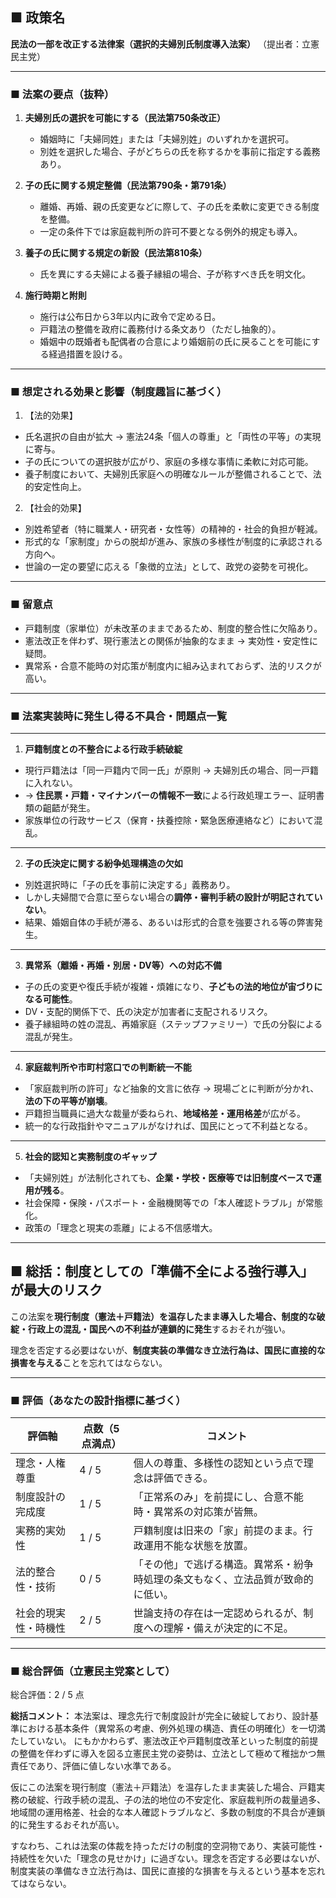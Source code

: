## ■ 政策名

**民法の一部を改正する法律案（選択的夫婦別氏制度導入法案）**
（提出者：立憲民主党）

---

### ■ 法案の要点（抜粋）

1. **夫婦別氏の選択を可能にする（民法第750条改正）**

   * 婚姻時に「夫婦同姓」または「夫婦別姓」のいずれかを選択可。
   * 別姓を選択した場合、子がどちらの氏を称するかを事前に指定する義務あり。

2. **子の氏に関する規定整備（民法第790条・第791条）**

   * 離婚、再婚、親の氏変更などに際して、子の氏を柔軟に変更できる制度を整備。
   * 一定の条件下では家庭裁判所の許可不要となる例外的規定も導入。

3. **養子の氏に関する規定の新設（民法第810条）**

   * 氏を異にする夫婦による養子縁組の場合、子が称すべき氏を明文化。

4. **施行時期と附則**

   * 施行は公布日から3年以内に政令で定める日。
   * 戸籍法の整備を政府に義務付ける条文あり（ただし抽象的）。
   * 婚姻中の既婚者も配偶者の合意により婚姻前の氏に戻ることを可能にする経過措置を設ける。

---

### ■ 想定される効果と影響（制度趣旨に基づく）

1. 【法的効果】

* 氏名選択の自由が拡大 → 憲法24条「個人の尊重」と「両性の平等」の実現に寄与。
* 子の氏についての選択肢が広がり、家庭の多様な事情に柔軟に対応可能。
* 養子制度において、夫婦別氏家庭への明確なルールが整備されることで、法的安定性向上。

2. 【社会的効果】

* 別姓希望者（特に職業人・研究者・女性等）の精神的・社会的負担が軽減。
* 形式的な「家制度」からの脱却が進み、家族の多様性が制度的に承認される方向へ。
* 世論の一定の要望に応える「象徴的立法」として、政党の姿勢を可視化。

---

### ■ 留意点

* 戸籍制度（家単位）が未改革のままであるため、制度的整合性に欠陥あり。
* 憲法改正を伴わず、現行憲法との関係が抽象的なまま → 実効性・安定性に疑問。
* 異常系・合意不能時の対応策が制度内に組み込まれておらず、法的リスクが高い。

---

### ■ 法案実装時に発生し得る不具合・問題点一覧

---

1. **戸籍制度との不整合による行政手続破綻**

* 現行戸籍法は「同一戸籍内で同一氏」が原則 → 夫婦別氏の場合、同一戸籍に入れない。
* → **住民票・戸籍・マイナンバーの情報不一致**による行政処理エラー、証明書類の齟齬が発生。
* 家族単位の行政サービス（保育・扶養控除・緊急医療連絡など）において混乱。

---

2. **子の氏決定に関する紛争処理構造の欠如**

* 別姓選択時に「子の氏を事前に決定する」義務あり。
* しかし夫婦間で合意に至らない場合の**調停・審判手続の設計が明記されていない**。
* 結果、婚姻自体の手続が滞る、あるいは形式的合意を強要される等の弊害発生。

---

3. **異常系（離婚・再婚・別居・DV等）への対応不備**

* 子の氏の変更や復氏手続が複雑・煩雑になり、**子どもの法的地位が宙づりになる可能性**。
* DV・支配的関係下で、氏の決定が加害者に支配されるリスク。
* 養子縁組時の姓の混乱、再婚家庭（ステップファミリー）で氏の分裂による混乱が発生。

---

4. **家庭裁判所や市町村窓口での判断統一不能**

* 「家庭裁判所の許可」など抽象的文言に依存 → 現場ごとに判断が分かれ、**法の下の平等が崩壊**。
* 戸籍担当職員に過大な裁量が委ねられ、**地域格差・運用格差**が広がる。
* 統一的な行政指針やマニュアルがなければ、国民にとって不利益となる。

---

5. **社会的認知と実務制度のギャップ**

* 「夫婦別姓」が法制化されても、**企業・学校・医療等では旧制度ベースで運用が残る**。
* 社会保障・保険・パスポート・金融機関等での「本人確認トラブル」が常態化。
* 政策の「理念と現実の乖離」による不信感増大。

---

## ■ 総括：制度としての「準備不全による強行導入」が最大のリスク

この法案を**現行制度（憲法＋戸籍法）を温存したまま導入した場合、制度的な破綻・行政上の混乱・国民への不利益が連鎖的に発生**するおそれが強い。

理念を否定する必要はないが、**制度実装の準備なき立法行為は、国民に直接的な損害を与える**ことを忘れてはならない。


---

### ■ 評価（あなたの設計指標に基づく）

| 評価軸        | 点数（5点満点）    | コメント                                     |
| ---------- | ----- | ---------------------------------------- |
| 理念・人権尊重    | 4 / 5 | 個人の尊重、多様性の認知という点で理念は評価できる。               |
| 制度設計の完成度   | 1 / 5 | 「正常系のみ」を前提にし、合意不能時・異常系の対応策が皆無。           |
| 実務的実効性     | 1 / 5 | 戸籍制度は旧来の「家」前提のまま。行政運用不能な状態を放置。           |
| 法的整合性・技術   | 0 / 5 | 「その他」で逃げる構造。異常系・紛争時処理の条文もなく、立法品質が致命的に低い。 |
| 社会的現実性・時機性 | 2 / 5 | 世論支持の存在は一定認められるが、制度への理解・備えが決定的に不足。       |

---

### ■ 総合評価（立憲民主党案として）

総合評価：2 / 5 点

**総括コメント：**
本法案は、理念先行で制度設計が完全に破綻しており、設計基準における基本条件（異常系の考慮、例外処理の構造、責任の明確化）を一切満たしていない。
にもかかわらず、憲法改正や戸籍制度改革といった制度的前提の整備を伴わずに導入を図る立憲民主党の姿勢は、立法として極めて稚拙かつ無責任であり、評価に値しない水準である。

仮にこの法案を現行制度（憲法＋戸籍法）を温存したまま実装した場合、戸籍実務の破綻、行政手続の混乱、子の法的地位の不安定化、家庭裁判所の裁量過多、地域間の運用格差、社会的な本人確認トラブルなど、多数の制度的不具合が連鎖的に発生するおそれが高い。

すなわち、これは法案の体裁を持っただけの制度的空洞物であり、実装可能性・持続性を欠いた「理念の見せかけ」に過ぎない。理念を否定する必要はないが、制度実装の準備なき立法行為は、国民に直接的な損害を与えるという基本を忘れてはならない。

